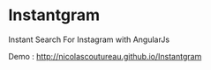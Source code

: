 # Instantgram
Instant Search For Instagram with AngularJs

Demo : http://nicolascoutureau.github.io/Instantgram
